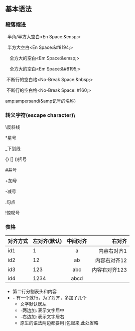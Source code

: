 ## 基本语法

### 段落缩进

&ensp;半角/半方大空白<En Space:&amp;ensp;>

&#8194;半方大空白<En Space:&amp;#8194;>

&emsp;全方大的空白<Em Space:&amp;emsp;>

&#8195;全方大的空白<Em Space:&amp;#8195;>

&nbsp;不断行的空白格<No-Break Space:&amp;nbsp;>

&#160;不断行的空白格<No-Break Space:&nbsp;#160;>

amp:ampersand(&amp记号的名称)

### 转义字符(escape character)\

\\反斜线

\*星号

\_下划线

\{\} \[\] \(\)括号

\#井号

\+加号

\-减号

\.句点

\!惊叹号

### 表格

对齐方式|左对齐(默认)|中间对齐|右对齐
---|---|:---:|---:
id1|1|a|内容右对齐1
id2|12|ab|内容右对齐12
id3|123|abc|内容右对齐123
id4|1234|abcd


* 第二行分割表头和内容
* `-` 有一个就行，为了对齐，多加了几个
  * 文字默认居左
  * `-`两边加`:`表示文字居中
  * `-`右边加`:`表示文字居右
  * 原生的语法两边都要用`|`包起来,此处省略


